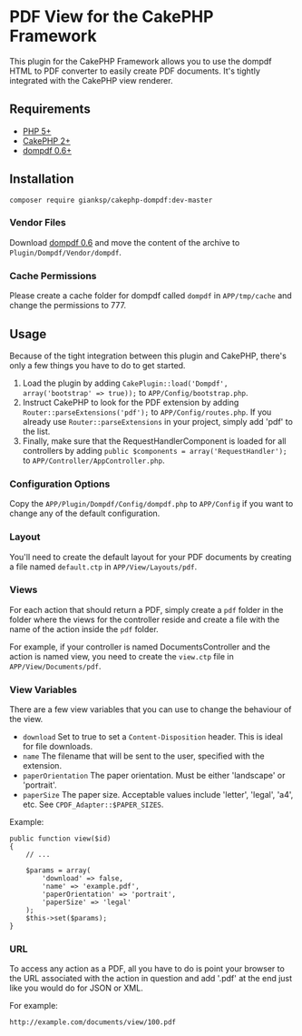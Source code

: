# PDF View for the CakePHP Framework
This plugin for the CakePHP Framework allows you to use the dompdf HTML to PDF converter to easily create PDF documents. It's tightly integrated with the CakePHP view renderer.

## Requirements
- [PHP 5+](http://www.php.net)
- [CakePHP 2+](http://www.cakephp.org)
- [dompdf 0.6+](http://code.google.com/p/dompdf)

## Installation

```shell
composer require gianksp/cakephp-dompdf:dev-master
```

### Vendor Files
Download [dompdf 0.6](http://code.google.com/p/dompdf/downloads/list) and move the content of the archive to `Plugin/Dompdf/Vendor/dompdf`.

### Cache Permissions
Please create a cache folder for dompdf called `dompdf` in `APP/tmp/cache` and change the permissions to 777.

## Usage
Because of the tight integration between this plugin and CakePHP, there's only a few things you have to do to get started.

1. Load the plugin by adding 
`CakePlugin::load('Dompdf', array('bootstrap' => true));` to `APP/Config/bootstrap.php`.
2. Instruct CakePHP to look for the PDF extension by adding `Router::parseExtensions('pdf');` to `APP/Config/routes.php`. If you already use `Router::parseExtensions` in your project, simply add 'pdf' to the list.
3. Finally, make sure that the RequestHandlerComponent is loaded for all controllers by adding `public $components = array('RequestHandler');` to `APP/Controller/AppController.php`.

### Configuration Options
Copy the `APP/Plugin/Dompdf/Config/dompdf.php` to `APP/Config` if you want to change any of the default configuration.

### Layout
You'll need to create the default layout for your PDF documents by creating a file named `default.ctp` in `APP/View/Layouts/pdf`.

### Views
For each action that should return a PDF, simply create a `pdf` folder in the folder where the views for the controller reside and create a file with the name of the action inside the `pdf` folder.

For example, if your controller is named DocumentsController and the action is named view, you need to create the `view.ctp` file in `APP/View/Documents/pdf`.
    
### View Variables
There are a few view variables that you can use to change the behaviour of the view.

- `download` Set to true to set a `Content-Disposition` header. This is ideal for file downloads.
- `name` The filename that will be sent to the user, specified with the extension.
- `paperOrientation` The paper orientation. Must be either 'landscape' or 'portrait'.
- `paperSize` The paper size. Acceptable values include 'letter', 'legal', 'a4', etc. See `CPDF_Adapter::$PAPER_SIZES`.

Example:

    public function view($id)
    {
        // ...
        
        $params = array(
            'download' => false,
            'name' => 'example.pdf',
            'paperOrientation' => 'portrait',
            'paperSize' => 'legal'
        );
        $this->set($params);
    }

### URL
To access any action as a PDF, all you have to do is point your browser to the URL associated with the action in question and add '.pdf' at the end just like you would do for JSON or XML.

For example:

    http://example.com/documents/view/100.pdf